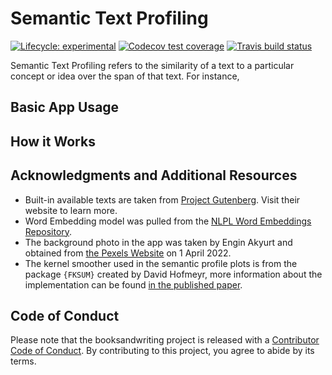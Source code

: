 
<!-- README.md is generated from README.Rmd. Please edit that file -->

# Semantic Text Profiling

<!-- badges: start -->

[![Lifecycle:
experimental](https://img.shields.io/badge/lifecycle-experimental-orange.svg)](https://lifecycle.r-lib.org/articles/stages.html#experimental)
[![Codecov test
coverage](https://codecov.io/gh/srmatth/booksandwriting/branch/master/graph/badge.svg)](https://codecov.io/gh/srmatth/booksandwriting?branch=master)
[![Travis build
status](https://travis-ci.com/srmatth/booksandwriting.svg?branch=master)](https://travis-ci.com/srmatth/booksandwriting)
<!-- badges: end -->

Semantic Text Profiling refers to the similarity of a text to a
particular concept or idea over the span of that text. For instance,

## Basic App Usage

## How it Works

## Acknowledgments and Additional Resources

-   Built-in available texts are taken from [Project
    Gutenberg](https://www.gutenberg.org/). Visit their website to learn
    more.
-   Word Embedding model was pulled from the [NLPL Word Embeddings
    Repository](http://vectors.nlpl.eu/repository/).
-   The background photo in the app was taken by Engin Akyurt and
    obtained from [the Pexels
    Website](https://www.pexels.com/photo/assorted-books-on-wooden-shelf-2943603/)
    on 1 April 2022.
-   The kernel smoother used in the semantic profile plots is from the
    package `{FKSUM}` created by David Hofmeyr, more information about
    the implementation can be found [in the published
    paper](https://doi.org/10.18637/jss.v101.i03).

## Code of Conduct

Please note that the booksandwriting project is released with a
[Contributor Code of
Conduct](https://contributor-covenant.org/version/2/0/CODE_OF_CONDUCT.html).
By contributing to this project, you agree to abide by its terms.
